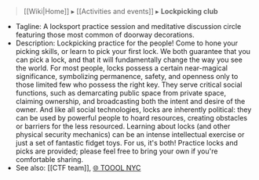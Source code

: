 > [[Wiki|Home]] ▸ [[Activities and events]] ▸ **Lockpicking club**

* Tagline: A locksport practice session and meditative discussion circle featuring those most common of doorway decorations.
* Description: Lockpicking practice for the people! Come to hone your picking skills, or learn to pick your first lock. We both guarantee that you can pick a lock, and that it will fundamentally change the way you see the world. For most people, locks possess a certain near-magical significance, symbolizing permanence, safety, and openness only to those limited few who possess the right key. They serve critical social functions, such as demarcating public space from private space, claiming ownership, and broadcasting both the intent and desire of the owner. And like all social technologies, locks are inherently political: they can be used by powerful people to hoard resources, creating obstacles or barriers for the less resourced. Learning about locks (and other physical security mechanics) can be an intense intellectual exercise or just a set of fantastic fidget toys. For us, it's both! Practice locks and picks are provided; please feel free to bring your own if you're comfortable sharing.
* See also: [[CTF team]], [🌐 TOOOL NYC](http://toool.us/meetings.html)